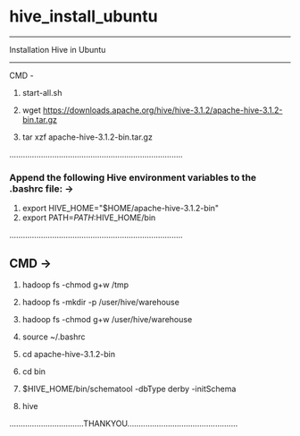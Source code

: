 # hive_install_ubuntu



******************************************************
Installation Hive in Ubuntu
******************************************************

CMD - 

1. start-all.sh

2. wget https://downloads.apache.org/hive/hive-3.1.2/apache-hive-3.1.2-bin.tar.gz

3. tar xzf apache-hive-3.1.2-bin.tar.gz


.............................................................................


### Append the following Hive environment variables to the .bashrc file: ->

1. export HIVE_HOME="$HOME/apache-hive-3.1.2-bin"
2. export PATH=$PATH:$HIVE_HOME/bin

.............................................................................

## CMD ->

1. hadoop fs -chmod g+w /tmp
2. hadoop fs -mkdir -p /user/hive/warehouse
3. hadoop fs -chmod g+w /user/hive/warehouse
4. source ~/.bashrc

5. cd apache-hive-3.1.2-bin

6. cd bin 


4. $HIVE_HOME/bin/schematool -dbType derby -initSchema

5. hive 


.................................THANKYOU................................................. 
